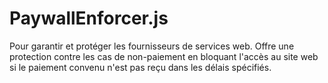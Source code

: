 # PaywallEnforcer.js
Pour garantir et protéger les fournisseurs de services web. Offre une protection contre les cas de non-paiement en bloquant l'accès au site web si le paiement convenu n'est pas reçu dans les délais spécifiés. 
